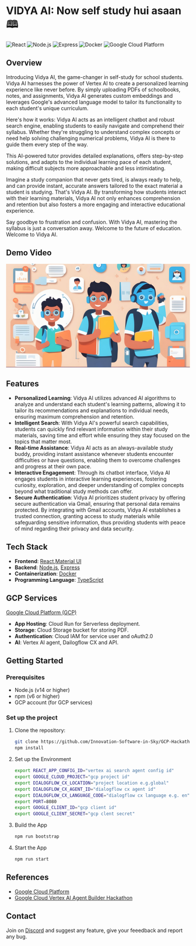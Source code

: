 # VIDYA AI: Now self study hui asaan 🕮

![React](https://img.shields.io/badge/React-20232A?style=for-the-badge&logo=react&logoColor=61DAFB)
![Node.js](https://img.shields.io/badge/Node.js-339933?style=for-the-badge&logo=nodedotjs&logoColor=white)
![Express](https://img.shields.io/badge/Express-000000?style=for-the-badge&logo=express&logoColor=white)
![Docker](https://img.shields.io/badge/Docker-2496ED?style=for-the-badge&logo=docker&logoColor=white)
![Google Cloud Platform](https://img.shields.io/badge/GCP-4285F4?style=for-the-badge&logo=googlecloud&logoColor=white)

## Overview

Introducing Vidya AI, the game-changer in self-study for school students. Vidya AI harnesses the power of Vertex AI to create a personalized learning experience like never before. By simply uploading PDFs of schoolbooks, notes, and assignments, Vidya AI generates custom embeddings and leverages Google's advanced language model to tailor its functionality to each student's unique curriculum.

Here's how it works: Vidya AI acts as an intelligent chatbot and robust search engine, enabling students to easily navigate and comprehend their syllabus. Whether they're struggling to understand complex concepts or need help solving challenging numerical problems, Vidya AI is there to guide them every step of the way. 

This AI-powered tutor provides detailed explanations, offers step-by-step solutions, and adapts to the individual learning pace of each student, making difficult subjects more approachable and less intimidating. 

Imagine a study companion that never gets tired, is always ready to help, and can provide instant, accurate answers tailored to the exact material a student is studying. That's Vidya AI. By transforming how students interact with their learning materials, Vidya AI not only enhances comprehension and retention but also fosters a more engaging and interactive educational experience.

Say goodbye to frustration and confusion. With Vidya AI, mastering the syllabus is just a conversation away. Welcome to the future of education. Welcome to Vidya AI.


## Demo Video
[![Watch the video](/vidyaai-ui/src/Assets/loginpage.jpg)](https://youtu.be/YOUR_VIDEO_ID)



## Features

- **Personalized Learning**: Vidya AI utilizes advanced AI algorithms to analyze and understand each student's learning patterns, allowing it to tailor its recommendations and explanations to individual needs, ensuring maximum comprehension and retention.
- **Intelligent Search**: With Vidya AI's powerful search capabilities, students can quickly find relevant information within their study materials, saving time and effort while ensuring they stay focused on the topics that matter most.
- **Real-time Assistance**: Vidya AI acts as an always-available study buddy, providing instant assistance whenever students encounter difficulties or have questions, enabling them to overcome challenges and progress at their own pace.
- **Interactive Engagement**: Through its chatbot interface, Vidya AI engages students in interactive learning experiences, fostering curiosity, exploration, and deeper understanding of complex concepts beyond what traditional study methods can offer.
- **Secure Authentication**: Vidya AI prioritizes student privacy by offering secure authentication via Gmail, ensuring that personal data remains protected. By integrating with Gmail accounts, Vidya AI establishes a trusted connection, granting access to study materials while safeguarding sensitive information, thus providing students with peace of mind regarding their privacy and data security.

## Tech Stack

- **Frontend**: [React](https://reactjs.org/),[Material UI](https://mui.com/material-ui/)
- **Backend**: [Node.js](https://nodejs.org/), [Express](https://expressjs.com/)
- **Containerization**: [Docker](https://www.docker.com/)
- **Programming Language**: [TypeScript](https://www.typescriptlang.org/)

## GCP Services
[Google Cloud Platform (GCP)](https://cloud.google.com/)

- **App Hosting**: Cloud Run for Serverless deployment.
- **Storage**: Cloud Storage bucket for storing PDF.
- **Authentication**: Cloud IAM for service user and oAuth2.0
- **AI**: Vertex AI agent, Dailogflow CX and API.

## Getting Started

### Prerequisites

- Node.js (v14 or higher)
- npm (v6 or higher)
- GCP account (for GCP services)

### Set up the project

1. Clone the repository:

   ```bash
   git clone https://github.com/Innovation-Software-in-Sky/GCP-Hackathon-2024-vidyaai.git
   npm install

   ```

2. Set up the Environment

   ```bash
   export REACT_APP_CONFIG_ID="vertex ai search agent config id"
   export GOOGLE_CLOUD_PROJECT="gcp project id"
   export DIALOGFLOW_CX_LOCATION="project location e.g.global"
   export DIALOGFLOW_CX_AGENT_ID="dialogflow cx agent id"
   export DIALOGFLOW_CX_LANGUAGE_CODE="dialogflow cx language e.g. en"
   export PORT=8080
   export GOOGLE_CLIENT_ID="gcp client id"
   export GOOGLE_CLIENT_SECRET="gcp clent secret"

   ```

3. Build the App

   ```bash
   npm run bootstrap

   ```

4. Start the App
   ```bash
   npm run start

   ```

## References

- [Google Cloud Platform](https://cloud.google.com/)
- [Google Cloud Vertex AI Agent Builder Hackathon](https://googlevertexai.devpost.com/) 

## Contact

Join on [Discord](https://discord.gg/bX9qnBHM) and suggest any feature, give your feeedback and report any bug.